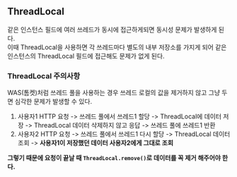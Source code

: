 ## ThreadLocal
같은 인스턴스 필드에 여러 쓰레드가 동시에 접근하게되면 동시성 문제가 발생하게 된다.  
이때 ThreadLocal을 사용하면 각 쓰레드마다 별도의 내부 저장소를 가지게 되어 같은 인스턴스의 ThreadLocal 필드에 접근해도 문제가 없게 된다.
### ThreadLocal 주의사항
WAS(톰켓)처럼 쓰레드 풀을 사용하는 경우 쓰레드 로컬의 값을 제거하지 않고 그냥 두면 심각한 문제가 발생할 수 있다.

1. 사용자1 HTTP 요청 -> 쓰레드 풀에서 쓰레드1 할당 -> ThreadLocal에 데이터 저장 -> ThreadLocal 데이터 삭제하지 않고 응답 -> 쓰레드 풀에 쓰레드1 반환
2. 사용자2 HTTP 요청 -> 쓰레드 풀에서 쓰레드1 다시 할당 -> ThreadLocal 데이터 조회 -> **사용자1이 저장했던 데이터 사용자2에게 그대로 조회**

**그렇기 때문에 요청이 끝날 때 `ThreadLocal.remove()`로 데이터를 꼭 제거 해주어야 한다.**
